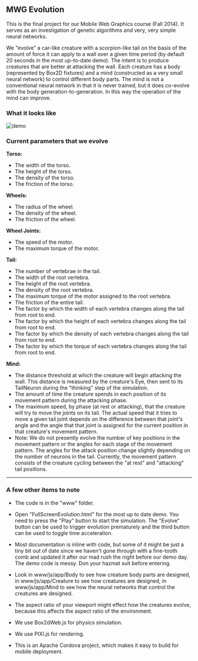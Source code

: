 ## MWG Evolution

This is the final project for our Mobile Web Graphics course (Fall 2014). It serves as an investigation of genetic algorithms and very, very simple neural networks.

We "evolve" a car-like creature with a scorpion-like tail on the basis of the amount of force it can apply to a wall over a given time period (by default 20 seconds in the most up-to-date demo). The intent is to produce creatures that are better at attacking the wall. Each creature has a body (represented by Box2D fixtures) and a mind (constructed as a very small neural network) to control different body parts. The mind is not a conventional neural network in that it is never trained, but it does co-evolve with the body generation-to-generation. In this way the operation of the mind can improve.

### What it looks like

![demo](http://i.imgur.com/YmHlezC.png)

### Current parameters that we evolve

**Torso:**

* The width of the torso.
* The height of the torso.
* The density of the torso.
* The friction of the torso.

**Wheels:**

* The radius of the wheel.
* The density of the wheel.
* The friction of the wheel.

**Wheel Joints:**

* The speed of the motor.
* The maximum torque of the motor.

**Tail:**

* The number of vertebrae in the tail.
* The width of the root vertebra.
* The height of the root vertebra.
* The density of the root vertebra.
* The maximum torque of the motor assigned to the root vertebra.
* The friction of the entire tail.
* The factor by which the width of each vertebra changes along the tail from root to end.
* The factor by which the height of each vertebra changes along the tail from root to end.
* The factor by which the density of each vertebra changes along the tail from root to end.
* The factor by which the torque of each vertebra changes along the tail from root to end.

**Mind:**

* The distance threshold at which the creature will begin attacking the wall. This distance is measured by the creature's Eye, then sent to its TailNeuron during the "thinking" step of the simulation.
* The amount of time the creature spends in each position of its movement pattern during the attacking phase.
* The maximum speed, by phase (at rest or attacking), that the creature will try to move the joints on its tail. The actual speed that it tries to move a given tail joint depends on the difference between that joint's angle and the angle that that joint is assigned for the current position in that creature's movement pattern.
* Note:  We do not presently evolve the number of key positions in the movement pattern or the angles for each stage of the movement pattern. The angles for the attack position change slightly depending on the number of neurons in the tail. Currently, the movement pattern consists of the creature cycling between the "at rest" and "attacking" tail positions.

---

### A few other items to note

* The code is in the "www" folder.

* Open "FullScreenEvolution.html" for the most up to date demo. You need to press the "Play" button to start the simulation. The "Evolve" button can be used to trigger evolution prematurely and the third button can be used to toggle time acceleration.

* Most documentation is inline with code, but some of it might be just a tiny bit out of date since we haven't gone through with a fine-tooth comb and updated it after our mad rush the night before our demo day. The demo code is messy. Don your hazmat suit before entering.

* Look in www/js/app/Body     to see how creature body parts are designed,
       in www/js/app/Creature to see how creatures are designed,
       in www/js/app/Mind     to see how the neural networks that control the creatures are designed.

* The aspect ratio of your viewport might effect how the creatures evolve, because this affects the aspect ratio of the environment.

* We use Box2dWeb.js for physics simulation.

* We use PIXI.js for rendering.

* This is an Apache Cordova project, which makes it easy to build for mobile deployment.
